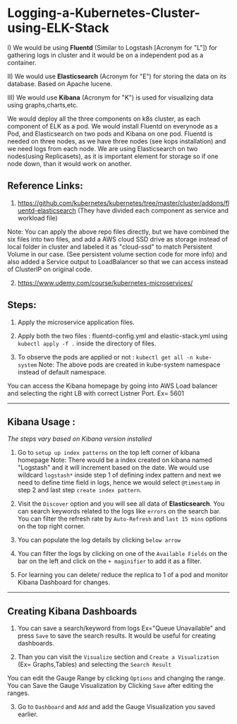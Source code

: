 # Logging-a-Kubernetes-Cluster-using-ELK-Stack

I) We would be using **Fluentd** (Similar to Logstash [Acronym for "L"]) for gathering logs in cluster and it would be on a independent pod as a container.

II) We would use **Elasticsearch** (Acronym for "E") for storing the data on its database. Based on Apache lucene.

III) We would use **Kibana** (Acronym for "K") is used for visualizing data using graphs,charts,etc.

We would deploy all the three components on k8s cluster, as each component of ELK as a pod. We would install Fluentd on everynode as a Pod, and Elasticsearch on two pods and Kibana on one pod. Fluentd is needed on three nodes, as we have three nodes (see kops installation) and we need logs from each node. We are using Elasticsearch on two nodes(using Replicasets), as it is important element for storage so if one node down, than it would work on another.

## Reference Links:

1) https://github.com/kubernetes/kubernetes/tree/master/cluster/addons/fluentd-elasticsearch (They have divided each component as service and workload file)

Note: You can apply the above repo files directly, but we have combined the six files into two files, and add a AWS cloud SSD drive as storage instead of local folder in cluster and labeled it as "cloud-ssd" to match Persistent Volume in our case. (See persistent volume section code for more info) and also added a Service output to LoadBalancer so that we can access instead of ClusterIP on original code.

2) https://www.udemy.com/course/kubernetes-microservices/


## Steps:

1) Apply the microservice application files.

2) Apply both the two files : fluentd-config.yml and elastic-stack.yml using ```kubectl apply -f .``` inside the directory of files.

3) To observe the pods are applied or not : ```kubectl get all -n kube-system```
Note: The above pods are created in kube-system namespace instead of default namespace.

You can access the Kibana homepage by going into AWS Load balancer and selecting the right LB with correct Listner Port. Ex= 5601

----------------------------------------------------------------------------------------------------------------------------------------

## Kibana Usage :

*The steps vary based on Kibana version installed*

1) Go to `setup up index patterns` on the top left corner of kibana homepage
Note: There would be a index created on kibana named "Logstash" and it will increment based on the date.
We would use wildcard `logstash*` inside step 1 of defining index pattern and next we need to define time field in logs, hence we would select `@timestamp` in step 2 and last step `create index pattern`.

2) Visit the `Discover` option and you will see all data of **Elasticsearch**. You can search keywords related to the logs like `errors` on the search bar. You can filter the refresh rate by `Auto-Refresh` and `last 15 mins` options on the top right corner.

3) You can populate the log details by clicking `below arrow`

4) You can filter the logs by clicking on one of the `Available Fields` on the bar on the left and click on the `+ maginifier` to add it as a filter.

5) For learning you can delete/ reduce the replica to 1 of a pod and monitor Kibana Dashboard for changes.

----------------------------------------------------------------------------------------------------------------------------------------
## Creating Kibana Dashboards ##

1) You can save a search/keyword from logs Ex="Queue Unavailable" and press `Save` to save the search results. It would be useful for creating dashboards.

2) Than you can visit the `Visualize` section and `Create a Visualization` (Ex= Graphs,Tables) and selecting the `Search Result` 

You can edit the Gauge Range by clicking `Options` and changing the range. You can Save the Gauge Visualization by Clicking `Save` after editing the ranges.

3) Go to `Dashboard` and `Add` and add the Gauge Visualization you saved earlier.

